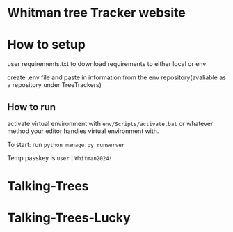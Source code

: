 # Whitman tree Tracker website

# How to setup

user requirements.txt to download requirements to either local or env

create .env file and paste in information from the env repository(avaliable as a repository under TreeTrackers)

## How to run

activate virtual environment with ```env/Scripts/activate.bat``` or whatever method your
editor handles virtual environment with.

To start: run ```python manage.py runserver```

Temp passkey is ```user``` | ```Whitman2024!```
# Talking-Trees
# Talking-Trees-Lucky
